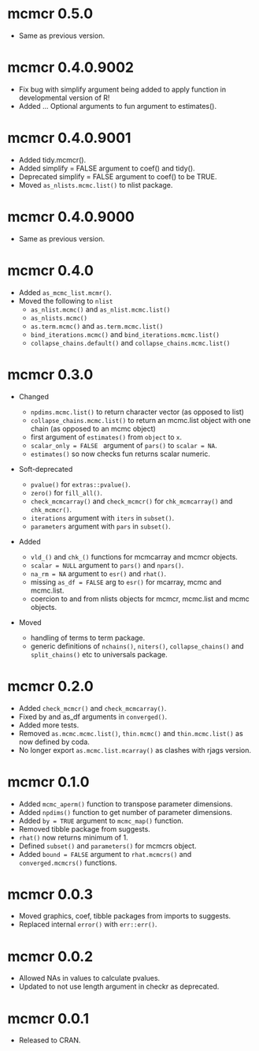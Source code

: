 # mcmcr 0.5.0

- Same as previous version.


# mcmcr 0.4.0.9002

- Fix bug with simplify argument being added to apply function in developmental version of R!
- Added ... Optional arguments to fun argument to estimates().


# mcmcr 0.4.0.9001

- Added tidy.mcmcr().
- Added simplify = FALSE argument to coef() and tidy().
- Deprecated simplify = FALSE argument to coef() to be TRUE.
- Moved `as_nlists.mcmc.list()` to nlist package.


# mcmcr 0.4.0.9000

- Same as previous version.


# mcmcr 0.4.0

- Added `as_mcmc_list.mcmr()`.
- Moved the following to `nlist` 
  - `as_nlist.mcmc()` and `as_nlist.mcmc.list()`
  - `as_nlists.mcmc()`
  - `as.term.mcmc()` and `as.term.mcmc.list()`
  - `bind_iterations.mcmc()` and `bind_iterations.mcmc.list()`
  - `collapse_chains.default()` and `collapse_chains.mcmc.list()`

# mcmcr 0.3.0

- Changed
  - `npdims.mcmc.list()` to return character vector (as opposed to list)
  - `collapse_chains.mcmc.list()` to return an mcmc.list object with one chain (as opposed to an mcmc object)
  - first argument of `estimates()` from `object` to `x`.
  - `scalar_only = FALSE ` argument of `pars()` to `scalar = NA`.
  - `estimates()` so now checks fun returns scalar numeric.

- Soft-deprecated 
  - `pvalue()` for `extras::pvalue()`.
  - `zero()` for `fill_all()`.
  - `check_mcmcarray()` and `check_mcmcr()` for `chk_mcmcarray()` and `chk_mcmcr()`.
  - `iterations` argument with `iters` in `subset()`.
  - `parameters` argument with `pars` in `subset()`.

- Added 
  - `vld_()` and `chk_()` functions for mcmcarray and mcmcr objects.
  - `scalar = NULL` argument to `pars()` and `npars()`.
  - `na_rm = NA` argument to `esr()` and `rhat()`.
  - missing `as_df = FALSE` arg to `esr()` for mcarray, mcmc and mcmc.list.
  - coercion to and from nlists objects for mcmcr, mcmc.list and mcmc objects.

- Moved
  - handling of terms to term package.
  - generic definitions of `nchains()`, `niters()`, `collapse_chains()` and `split_chains()` etc to universals package.

# mcmcr 0.2.0

- Added `check_mcmcr()` and `check_mcmcarray()`.
- Fixed by and as_df arguments in `converged()`.
- Added more tests.
- Removed `as.mcmc.mcmc.list()`, `thin.mcmc()` and `thin.mcmc.list()` as now defined by coda.
- No longer export `as.mcmc.list.mcarray()` as clashes with rjags version.

# mcmcr 0.1.0

- Added `mcmc_aperm()` function to transpose parameter dimensions.
- Added `npdims()` function to get number of parameter dimensions.
- Added `by = TRUE` argument to `mcmc_map()` function.
- Removed tibble package from suggests.
- `rhat()` now returns minimum of 1.
- Defined `subset()` and `parameters()` for mcmcrs object.
- Added `bound = FALSE` argument to `rhat.mcmcrs()` and `converged.mcmcrs()` functions.

# mcmcr 0.0.3

- Moved graphics, coef, tibble packages from imports to suggests.
- Replaced internal `error()` with `err::err()`.

# mcmcr 0.0.2

- Allowed NAs in values to calculate pvalues.
- Updated to not use length argument in checkr as deprecated.

# mcmcr 0.0.1

- Released to CRAN.
